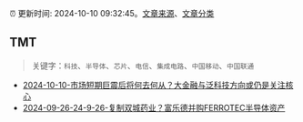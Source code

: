 :alarm_clock: 更新时间: 2024-10-10 09:32:45。[文章来源](/README.md)、[文章分类](/TAGS.md)

## TMT


> 关键字：`科技`、`半导体`、`芯片`、`电信`、`集成电路`、`中国移动`、`中国联通`



- [2024-10-10-市场短期巨震后将何去何从？大金融与泛科技方向或仍是关注核心](https://www.cls.cn/detail/1820535) 
- [2024-09-26-24-9-26-复制双城药业？富乐德并购FERROTEC半导体资产](https://xueqiu.com/8772786299/305782060) 
